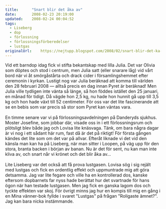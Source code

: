 ```yaml
---
title:		"Snart blir det åka av"
date:		2008-02-23 20:19:00
updated:	2008-02-24 00:04:52
tags: 
  - Liseberg
  - dop
  - förlossning
  - förlossningsförberedelser
  - lustgas	
originalUrl:	https://nejtupp.blogspot.com/2008/02/snart-blir-det-ka-av.html
---
```


Vid ett barndop idag fick vi stifta bekantskap med lilla Julia. Det var Olivia som döptes och stod i centrum, men Julia satt (eller snarare låg) vid vårt bord när vi åt smörgåstårta och drack cider i församlingshemmet efter ceremonin i kyrkan. Lustigt nog var Julia beräknad att komma till världen den 28 februari 2008 — alltså precis en dag innan Pyret är beräknad! Men Julia ville tydligen inte vänta så länge, så hon föddes istället den 25 januari, en månad för tidigt. Då vägde hon 2,5 kg, nu hade hon hunnit gå upp till 3,5 kg och hon hade växt till 52 centimeter. För oss var det lite fascinerande att se en bebis som var precis så stor som Pyret kan väntas vara.<br>
<br>
En timme senare var vi på förlossningsavdelningen på Danderyds sjukhus. Moster Josefine, som jobbar där, visade oss in i ett förlossningsrum och plötsligt blev både jag och Lovisa lite knäsvaga. Tänk, om bara några dagar är vi nog i ett sådant här rum, fast då är det på riktigt! För första gången kändes det lite som om det var på allvar. Efteråt liknade vi det vid den känsla man kan ha på Liseberg, när man sitter i Loopen, på väg upp för den stora, branta backen i början av banan. Nu är det för sent, nu kan man inte kliva av, och snart når vi krönet och det blir åka av...<br>
<br>
Lite Liseberg var det också att få prova lustgasen. Lovisa sög i sig rejält med lustgas och fick en ordentlig effekt och uppmuntrade mig att göra detsamma. Jag var lite fegare och ville ha en kontrollerad dos, kanske eftersom dopbarnets far nyss hade berättat hur det svartnade för hans ögon när han testade lustgasen. Men jag fick en ganska lagom dos och tyckte effekten var skoj. För övrigt minns jag hur en kompis till mig en gång i en Mina vänner-bok fyllde i svaret "Lustgas" på frågan "Roligaste ämnet?". Jag kan bara nicka instämmande.
<!-- no comments on this post -->